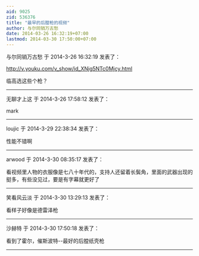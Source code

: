 ```yaml
---
aid: 9025
zid: 536376
title: "最早的后膛枪的视频"
author: 与尔同销万古愁
date: 2014-03-26 16:32:19+07:00
lastmod: 2014-03-30 17:50:00+07:00
---
```


与尔同销万古愁 于 2014-3-26 16:32:19 发表了：

http://v.youku.com/v_show/id_XNjg5NTc0Mjcy.html

临高选这些个枪？

---

无聊才上这 于 2014-3-26 17:58:12 发表了：

mark

---

loujic 于 2014-3-29 22:38:34 发表了：

性能不错啊

---

arwood 于 2014-3-30 08:35:17 发表了：

看视频里人物的衣服像是七八十年代的，支持人还留着长鬓角，里面的武器出现的挺多，有些没见过，要是有字幕就更好了

---

笑看风云淡 于 2014-3-30 13:29:13 发表了：

看样子好像是德雷泽枪

---

沙赫特 于 2014-3-30 17:50:18 发表了：

看到了霍尔，催斯波特--最好的后膛纸壳枪

---
